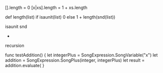 [].length = 0
[x|xs].length = 1 + xs.length
 
def length(list)
  if isaunit(list)
    0
  else
    1 + length(snd(list))

isaunit
snd
 
+
recursion
 
func testAddition() {
  let integerPlus = SongExpression.SongVariable("x")
  let addition = SongExpression.SongPlus(integer, integerPlus)
  let result = addition.evaluate(
}
